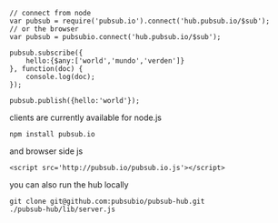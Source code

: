 	// connect from node
	var pubsub = require('pubsub.io').connect('hub.pubsub.io/$sub');
	// or the browser
	var pubsub = pubsubio.connect('hub.pubsub.io/$sub');

	pubsub.subscribe({
		hello:{$any:['world','mundo','verden']}
	}, function(doc) {
		console.log(doc);
	});

	pubsub.publish({hello:'world'});
	
clients are currently available for node.js

	npm install pubsub.io

and browser side js

	<script src='http://pubsub.io/pubsub.io.js'></script>

you can also run the hub locally

	git clone git@github.com:pubsubio/pubsub-hub.git
	./pubsub-hub/lib/server.js